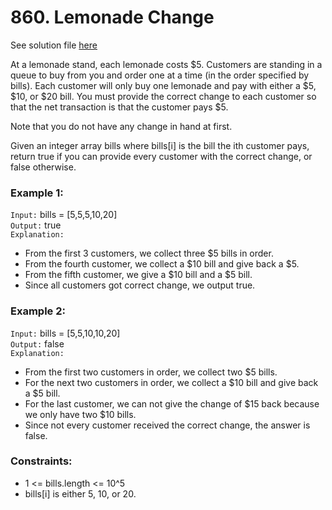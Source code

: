 # 860. Lemonade Change

See solution file [here](./solution.cpp)

At a lemonade stand, each lemonade costs $5. Customers are standing in a queue to buy
from you and order one at a time (in the order specified by bills). Each customer will
only buy one lemonade and pay with either a $5, $10, or $20 bill. You must provide the
correct change to each customer so that the net transaction is that the customer pays $5.

Note that you do not have any change in hand at first.

Given an integer array bills where bills[i] is the bill the ith customer pays, return
true if you can provide every customer with the correct change, or false otherwise.

### Example 1:

`Input:` bills = [5,5,5,10,20]  
`Output:` true  
`Explanation:`   
- From the first 3 customers, we collect three $5 bills in order.
- From the fourth customer, we collect a $10 bill and give back a $5.
- From the fifth customer, we give a $10 bill and a $5 bill.
- Since all customers got correct change, we output true.

### Example 2:

`Input:` bills = [5,5,10,10,20]  
`Output:` false  
`Explanation:`   
- From the first two customers in order, we collect two $5 bills.
- For the next two customers in order, we collect a $10 bill and give back a $5 bill.
- For the last customer, we can not give the change of $15 back because we only have two $10 bills.
- Since not every customer received the correct change, the answer is false.
 
### Constraints:

- 1 <= bills.length <= 10^5
- bills[i] is either 5, 10, or 20.
